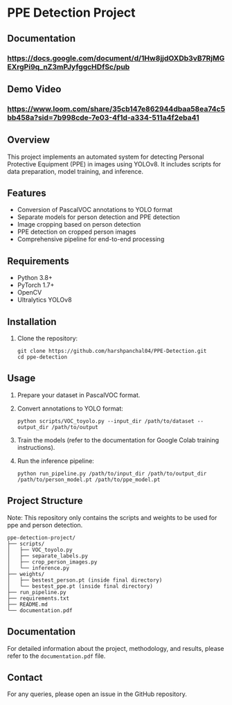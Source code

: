 # PPE Detection Project
## Documentation 
### https://docs.google.com/document/d/1Hw8jjdOXDb3vB7RjMGEXrgPi9q_nZ3mPJyfggcHDfSc/pub
## Demo Video
### https://www.loom.com/share/35cb147e862944dbaa58ea74c5bb458a?sid=7b998cde-7e03-4f1d-a334-511a4f2eba41

## Overview
This project implements an automated system for detecting Personal Protective Equipment (PPE) in images using YOLOv8. It includes scripts for data preparation, model training, and inference.

## Features
- Conversion of PascalVOC annotations to YOLO format
- Separate models for person detection and PPE detection
- Image cropping based on person detection
- PPE detection on cropped person images
- Comprehensive pipeline for end-to-end processing

## Requirements
- Python 3.8+
- PyTorch 1.7+
- OpenCV
- Ultralytics YOLOv8

## Installation
1. Clone the repository:
   ```
   git clone https://github.com/harshpanchal04/PPE-Detection.git
   cd ppe-detection
   ```

## Usage
1. Prepare your dataset in PascalVOC format.

2. Convert annotations to YOLO format:
   ```
   python scripts/VOC_toyolo.py --input_dir /path/to/dataset --output_dir /path/to/output
   ```

3. Train the models (refer to the documentation for Google Colab training instructions).

4. Run the inference pipeline:
   ```
   python run_pipeline.py /path/to/input_dir /path/to/output_dir /path/to/person_model.pt /path/to/ppe_model.pt
   ```

## Project Structure

Note: This repository only contains the scripts and weights to be used for ppe and person detection.

```
ppe-detection-project/
├── scripts/
│   ├── VOC_toyolo.py
│   ├── separate_labels.py
│   ├── crop_person_images.py
│   └── inference.py
├── weights/
│   ├── bestest_person.pt (inside final directory)
│   └── bestest_ppe.pt (inside final directory)
├── run_pipeline.py
├── requirements.txt
├── README.md
└── documentation.pdf
```

## Documentation
For detailed information about the project, methodology, and results, please refer to the `documentation.pdf` file.

## Contact
For any queries, please open an issue in the GitHub repository.

